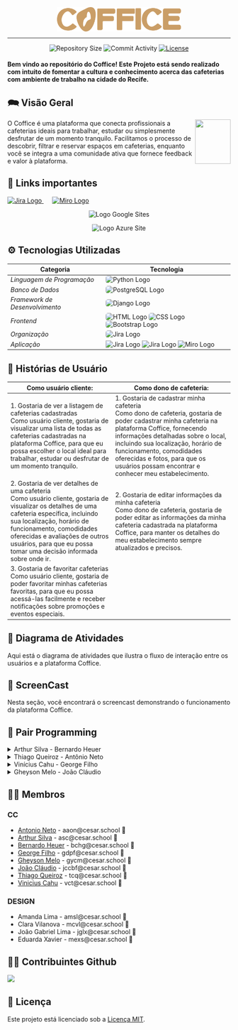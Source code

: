 <p align="center"><img align="center" width="280" src="media/imagens/coffice_reta_marrom.png"/></p>
<hr>

<p align="center">
  <img
    src="https://img.shields.io/github/repo-size/coffice-g7/coffice?style=flat"
    alt="Repository Size"
  />
  <img
    src="https://img.shields.io/github/commit-activity/t/coffice-g7/coffice?style=flat&logo=github"
    alt="Commit Activity"
  />
  <a href="LICENSE.md"
    ><img
      src="https://img.shields.io/github/license/coffice-g7/coffice"
      alt="License"
  /></a>
</p>


<h4>Bem vindo ao repositório do Coffice! Este Projeto está sendo realizado com intuito de fomentar a cultura e conhecimento acerca das cafeterias com ambiente de trabalho na cidade do Recife.<h4>

## 🗪 Visão Geral

<p float="left">

<img align="right" width="80" height="100" src="media/imagens/GRÃO_PNG_MARROM-removebg-preview.png" />

O Coffice é uma plataforma que conecta profissionais a cafeterias ideais para trabalhar, estudar ou simplesmente desfrutar de um momento tranquilo. Facilitamos o processo de descobrir, filtrar e reservar espaços em cafeterias, enquanto você se integra a uma comunidade ativa que fornece feedback e valor à plataforma.

## 🔗 Links importantes 

<p>
  <a href="https://coffice-pj2.atlassian.net/jira/software/projects/COF/boards/1">
    <img src="https://img.shields.io/badge/Jira-0052CC?style=for-the-badge&logo=Jira&logoColor=white" alt="Jira Logo">
  </a>
  &nbsp;&nbsp;&nbsp;&nbsp;
  <a href="https://miro.com/app/board/uXjVNjNdv6A=/">
    <img src="https://img.shields.io/badge/Miro-050038?style=for-the-badge&logo=Miro&logoColor=white" alt="Miro Logo">
  </a>
</p>
<p style="text-align: center; text-decoration: none;">
  <a href="https://sites.google.com/cesar.school/site-grupo7/home?authuser=1" style="text-decoration: none;">
    <img src="media/imagens/GRÃO_PNG_MARROM-removebg-preview.png" alt="Logo" width="20" height="25">
    <span>Google Sites</span>
  </a>
</p>
<p style="text-align: center; text-decoration: none;">
  <a href="https://coffice.azurewebsites.net/" style="text-decoration: none;">
    <img src="media/imagens/GRÃO_PNG_MARROM-removebg-preview.png" alt="Logo" width="20" height="25">
    <span>Azure Site</span>
  </a>
</p>

## ⚙ Tecnologias Utilizadas

| Categoria                   | Tecnologia                                                                           |
|-----------------------------|--------------------------------------------------------------------------------------|
| *Linguagem de Programação*    | <img src="https://img.shields.io/badge/Python-3776AB?style=for-the-badge&logo=python&logoColor=white" alt="Python Logo" style="border-radius: 5px;"> |
| *Banco de Dados*               | <img src="https://img.shields.io/badge/PostgreSQL-316192?style=for-the-badge&logo=postgresql&logoColor=white" alt="PostgreSQL Logo" style="border-radius: 5px;"> |
| *Framework de Desenvolvimento* | <img src="https://img.shields.io/badge/Django-092E20?style=for-the-badge&logo=django&logoColor=white" alt="Django Logo" style="border-radius: 5px;"> |
| *Frontend*                     | <img src="https://img.shields.io/badge/HTML-239120?style=for-the-badge&logo=html5&logoColor=white" alt="HTML Logo" style="border-radius: 5px;"> <img src="https://img.shields.io/badge/CSS-239120?&style=for-the-badge&logo=css3&logoColor=white" alt="CSS Logo" style="border-radius: 5px;"> <img src="https://img.shields.io/badge/Bootstrap-563D7C?style=for-the-badge&logo=bootstrap&logoColor=white" alt="Bootstrap Logo" style="border-radius: 5px;"> |
| *Organização*                  | <img src="https://img.shields.io/badge/Jira-0052CC?style=for-the-badge&logo=Jira&logoColor=white" alt="Jira Logo" style="border-radius: 5px;"> |
|  *Aplicação*                  | <img src="https://img.shields.io/badge/Microsoft_Azure-0089D6?style=for-the-badge&logo=microsoft-azure&logoColor=white" alt="Jira Logo"> <img src="https://img.shields.io/badge/Google_chrome-4285F4?style=for-the-badge&logo=Google-chrome&logoColor=white" alt="Jira Logo"> <img src="https://img.shields.io/badge/Miro-050038?style=for-the-badge&logo=Miro&logoColor=white" alt="Miro Logo">|
## 💼 Histórias de Usuário

| **Como usuário cliente:**   | **Como dono de cafeteria:**  |
|-----------------------------|------------------------------|
| 1. Gostaria de ver a listagem de cafeterias cadastradas <br> Como usuário cliente, gostaria de visualizar uma lista de todas as cafeterias cadastradas na plataforma Coffice, para que eu possa escolher o local ideal para trabalhar, estudar ou desfrutar de um momento tranquilo. | 1. Gostaria de cadastrar minha cafeteria <br> Como dono de cafeteria, gostaria de poder cadastrar minha cafeteria na plataforma Coffice, fornecendo informações detalhadas sobre o local, incluindo sua localização, horário de funcionamento, comodidades oferecidas e fotos, para que os usuários possam encontrar e conhecer meu estabelecimento. |
| 2. Gostaria de ver detalhes de uma cafeteria <br> Como usuário cliente, gostaria de visualizar os detalhes de uma cafeteria específica, incluindo sua localização, horário de funcionamento, comodidades oferecidas e avaliações de outros usuários, para que eu possa tomar uma decisão informada sobre onde ir. | 2. Gostaria de editar informações da minha cafeteria <br> Como dono de cafeteria, gostaria de poder editar as informações da minha cafeteria cadastrada na plataforma Coffice, para manter os detalhes do meu estabelecimento sempre atualizados e precisos. |
| 3. Gostaria de favoritar cafeterias <br> Como usuário cliente, gostaria de poder favoritar minhas cafeterias favoritas, para que eu possa acessá-las facilmente e receber notificações sobre promoções e eventos especiais. | |

## 🔄 Diagrama de Atividades

Aqui está o diagrama de atividades que ilustra o fluxo de interação entre os usuários e a plataforma Coffice.

## 🎥 ScreenCast

Nesta seção, você encontrará o screencast demonstrando o funcionamento da plataforma Coffice.

## 👥 Pair Programming

<details>
<summary>Arthur Silva - Bernardo Heuer</summary>

  <h4> História: Como usuário cliente gostaria de ver a listagem de cafeterias cadastradas</h4>
  <p>- A programação em par foi dividida em dois momentos a fim de que ambos pudessem ocupar o papel de revisor e de desenvolvedor. O processo de desenvolvimento envolvendo criação da models, views, chamada de atributos do banco de dados e envio das informações foi realizado com Arthur desenvolvendo e Bernardo como o revisor. Ademais, durante a estilização inicial de todos os cards e esboço da futura funcionalidade de filtragem foi realizada por Bernardo com Arthur como revisor.</p>

<h4> FeedBack: </h4> <p> Foi um ótima experiência uma vez que ao longo do desenvolvimento se faz útil para a revisão constante do código e insights para processo de desenvolvimento das histórias. </p>
</details>

<details>
<summary>Thiago Queiroz - Antônio Neto</summary>
  <h4> História: </h4>
  <p>- asd</p>
  <h4> FeedBack: </h4> <p> ....</p>
</details>

<details>
<summary>Vinícius Cahu - George Filho</summary>
  <h4> História: </h4>
  <p>- asd</p>
  <h4> FeedBack: </h4> <p> ....</p>
</details>

<details>
<summary>Gheyson Melo - João Cláudio</summary>
  <h4> História: </h4>
  <p>- asd</p>
  <h4> FeedBack: </h4> <p> ....</p>
</details>

## 👩‍💻 Membros

### CC 

<ul>
  <li>
    <a href="https://github.com/antnasc">Antonio Neto</a> - aaon@cesar.school 📩
  </li>
  <li>
    <a href="https://github.com/ArthurCapistrano">Arthur Silva</a> - asc@cesar.school 📩
  </li>
  <li>
    <a href="https://github.com/BernardoHeuer">Bernardo Heuer</a> - bchg@cesar.school 📩
  </li>
  <li>
    <a href="https://github.com/georgedfilho1">George Filho</a> - gdpf@cesar.school 📩
  </li>
  <li>
    <a href="https://github.com/gheysonmelo">Gheyson Melo</a> - gycm@cesar.school 📩
  </li>
  <li>
    <a href="https://github.com/joaocbf">João Cláudio</a> - jccbf@cesar.school 📩
  </li>
  <li>
    <a href="https://github.com/tempzz7">Thiago Queiroz</a> - tcq@cesar.school 📩
  </li>
  <li>
    <a href="https://github.com/Viniciuscahu">Vinicius Cahu</a> - vct@cesar.school 📩
  </li>
</ul>

### DESIGN

<ul>
  <li>
    Amanda Lima - amsl@cesar.school 📩
  </li>
  <li>
    Clara Vilanova - mcvl@cesar.school 📩
  </li>
  <li>
    João Gabriel Lima - jglx@cesar.school 📩
  </li>
  <li>
    Eduarda Xavier - mexs@cesar.school 📩
  </li>
</ul>


## 👩‍💻 Contribuintes Github

<p align="left">
  <a href="https://github.com/coffice-g7/coffice/graphs/contributors">
  <img src="https://contrib.rocks/image?repo=coffice-g7/coffice" />
</a>
</p>

## 📝 Licença

Este projeto está licenciado sob a [Licença MIT](LICENSE).










